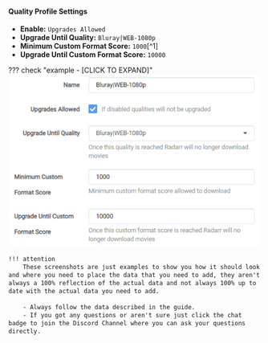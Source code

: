 #### Quality Profile Settings

- **Enable:** `Upgrades Allowed`
- **Upgrade Until Quality:** `Bluray|WEB-1080p`
- **Minimum Custom Format Score:** `1000`[^1]
- **Upgrade Until Custom Format Score:** `10000`

??? check "example - [CLICK TO EXPAND]"
    ![!Quality Profile Settings](/SQP/images/1-qp-settings.png)

    !!! attention
        These screenshots are just examples to show you how it should look and where you need to place the data that you need to add, they aren't always a 100% reflection of the actual data and not always 100% up to date with the actual data you need to add.

        - Always follow the data described in the guide.
        - If you got any questions or aren't sure just click the chat badge to join the Discord Channel where you can ask your questions directly.
